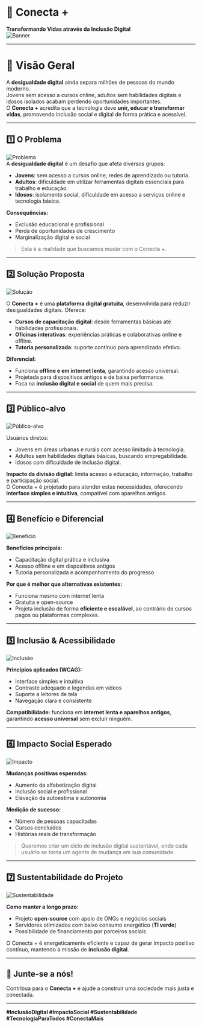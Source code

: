 # 🌟 Conecta +

**Transformando Vidas através da Inclusão Digital**  
![Banner](https://images.unsplash.com/photo-1581091870620-2918699c57d6?crop=entropy&cs=tinysrgb&fit=max&fm=jpg&ixid=MnwxfDB8MXxyYW5kb218MHx8dGVjaG5vbG9neXxlbnwwfHx8fDE2OTI5NzY1NzI&ixlib=rb-4.0.3&q=80&w=1080)

---

# 📌 Visão Geral
A **desigualdade digital** ainda separa milhões de pessoas do mundo moderno.  
Jovens sem acesso a cursos online, adultos sem habilidades digitais e idosos isolados acabam perdendo oportunidades importantes.  
O **Conecta +** acredita que a tecnologia deve **unir, educar e transformar vidas**, promovendo inclusão social e digital de forma prática e acessível.

---

## 1️⃣ O Problema
![Problema](https://images.unsplash.com/photo-1581093588401-59e3a8f746d5?crop=entropy&cs=tinysrgb&fit=max&fm=jpg&q=80&w=1080)  
A **desigualdade digital** é um desafio que afeta diversos grupos:  

- **Jovens**: sem acesso a cursos online, redes de aprendizado ou tutoria.  
- **Adultos**: dificuldade em utilizar ferramentas digitais essenciais para trabalho e educação.  
- **Idosos**: isolamento social, dificuldade em acesso a serviços online e tecnologia básica.  

**Consequências:**  
- Exclusão educacional e profissional  
- Perda de oportunidades de crescimento  
- Marginalização digital e social  

> Esta é a realidade que buscamos mudar com o Conecta +.

---

## 2️⃣ Solução Proposta
![Solução](https://images.unsplash.com/photo-1521791136064-7986c2920216?crop=entropy&cs=tinysrgb&fit=max&fm=jpg&q=80&w=1080)  

O **Conecta +** é uma **plataforma digital gratuita**, desenvolvida para reduzir desigualdades digitais. Oferece:  

- **Cursos de capacitação digital**: desde ferramentas básicas até habilidades profissionais.  
- **Oficinas interativas**: experiências práticas e colaborativas online e offline.  
- **Tutoria personalizada**: suporte contínuo para aprendizado efetivo.  

**Diferencial:**  
- Funciona **offline e em internet lenta**, garantindo acesso universal.  
- Projetada para dispositivos antigos e de baixa performance.  
- Foca na **inclusão digital e social** de quem mais precisa.

---

## 3️⃣ Público-alvo
![Público-alvo](https://images.unsplash.com/photo-1504384308090-c894fdcc538d?crop=entropy&cs=tinysrgb&fit=max&fm=jpg&q=80&w=1080)  

Usuários diretos:  

- Jovens em áreas urbanas e rurais com acesso limitado à tecnologia.  
- Adultos sem habilidades digitais básicas, buscando empregabilidade.  
- Idosos com dificuldade de inclusão digital.  

**Impacto da divisão digital:** limita acesso a educação, informação, trabalho e participação social.  
O Conecta + é projetado para atender estas necessidades, oferecendo **interface simples e intuitiva**, compatível com aparelhos antigos.

---

## 4️⃣ Benefício e Diferencial
![Benefício](https://images.unsplash.com/photo-1581091215360-7a5b69b48a9f?crop=entropy&cs=tinysrgb&fit=max&fm=jpg&q=80&w=1080)  

**Benefícios principais:**  
- Capacitação digital prática e inclusiva  
- Acesso offline e em dispositivos antigos  
- Tutoria personalizada e acompanhamento do progresso  

**Por que é melhor que alternativas existentes:**  
- Funciona mesmo com internet lenta  
- Gratuita e open-source  
- Projeta inclusão de forma **eficiente e escalável**, ao contrário de cursos pagos ou plataformas complexas.

---

## 5️⃣ Inclusão & Acessibilidade
![Inclusão](https://images.unsplash.com/photo-1581091012184-5f26d7d0cfd7?crop=entropy&cs=tinysrgb&fit=max&fm=jpg&q=80&w=1080)  

**Princípios aplicados (WCAG):**  
- Interface simples e intuitiva  
- Contraste adequado e legendas em vídeos  
- Suporte a leitores de tela  
- Navegação clara e consistente  

**Compatibilidade:** funciona em **internet lenta e aparelhos antigos**, garantindo **acesso universal** sem excluir ninguém.

---

## 6️⃣ Impacto Social Esperado
![Impacto]([https://images.unsplash.com/photo-1504384308090-c894fdcc538d?crop=entropy&cs=tinysrgb&fit=max&fm=jpg&q=80&w=1080](https://www.weg.net/weghome/wp-content/uploads/2018/02/negocios-de-impacto-social.jpg))  

**Mudanças positivas esperadas:**  
- Aumento da alfabetização digital  
- Inclusão social e profissional  
- Elevação da autoestima e autonomia  

**Medição de sucesso:**  
- Número de pessoas capacitadas  
- Cursos concluídos  
- Histórias reais de transformação  

> Queremos criar um ciclo de inclusão digital sustentável, onde cada usuário se torna um agente de mudança em sua comunidade.

---

## 7️⃣ Sustentabilidade do Projeto
![Sustentabilidade](https://images.unsplash.com/photo-1503387762-592deb58ef4e?crop=entropy&cs=tinysrgb&fit=max&fm=jpg&q=80&w=1080)  

**Como manter a longo prazo:**  
- Projeto **open-source** com apoio de ONGs e negócios sociais  
- Servidores otimizados com baixo consumo energético (**TI verde**)  
- Possibilidade de financiamento por parceiros sociais  

O Conecta + é energeticamente eficiente e capaz de gerar impacto positivo contínuo, mantendo a missão de **inclusão digital**.

---

## 🤝 Junte-se a nós!
Contribua para o **Conecta +** e ajude a construir uma sociedade mais justa e conectada.

---

**#InclusãoDigital #ImpactoSocial #Sustentabilidade #TecnologiaParaTodos #ConectaMais**
